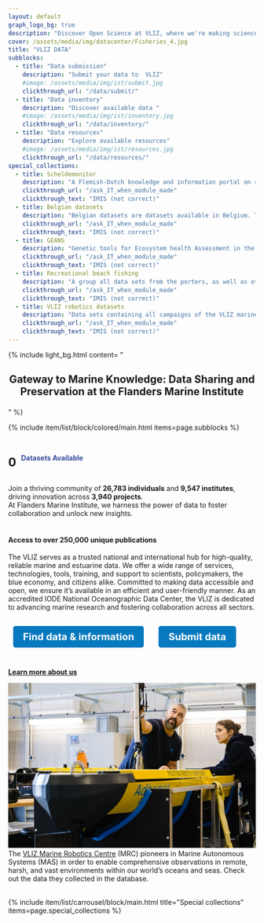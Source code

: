 ```yaml
---
layout: default
graph_logo_bg: true
description: "Discover Open Science at VLIZ, where we're making science more efficient, reliable, and transparent. Learn about our mission, values, and core principles. Join us in our journey!"
cover: /assets/media/img/datacenter/Fisheries_4.jpg
title: "VLIZ DATA"
subblocks:
  - title: "Data submission"
    description: "Submit your data to  VLIZ"
    #image: /assets/media/img/ist/submit.jpg
    clickthrough_url: "/data/submit/"
  - title: "Data inventory"
    description: "Discover available data "
    #image: /assets/media/img/ist/inventory.jpg
    clickthrough_url: "/data/inventory/"
  - title: "Data resources"
    description: "Explore available resources"
    #image: /assets/media/img/ist/resources.jpg
    clickthrough_url: "/data/resources/"
special_collections:
  - title: Scheldemonitor
    description: "A Flemish-Dutch knowledge and information portal on research and monitoring in the Scheldt estuary."
    clickthrough_url: "/ask_IT_when_module_made"
    clickthrough_text: "IMIS (not correct)"
  - title: Belgian datasets
    description: "Belgian datasets are datasets available in Belgium. These datasets have a substantive geographical scope that covers Belgium but also beyond."
    clickthrough_url: "/ask_IT_when_module_made"
    clickthrough_text: "IMIS (not correct)"
  - title: GEANS
    description: "Genetic tools for Ecosystem health Assessment in the North Sea region"
    clickthrough_url: "/ask_IT_when_module_made"
    clickthrough_text: "IMIS (not correct)"
  - title: Recreational beach fishing
    description: "A group all data sets from the porters, as well as other data sets related to recreational beach fishing"
    clickthrough_url: "/ask_IT_when_module_made"
    clickthrough_text: "IMIS (not correct)"
  - title: VLIZ robotics datasets 
    description: "Data sets containing all campaigns of the VLIZ marine robotics team"
    clickthrough_url: "/ask_IT_when_module_made"
    clickthrough_text: "IMIS (not correct)"
---
```


{% include light_bg.html content=
"<h2 style='text-align: center !important;'>Gateway to Marine Knowledge: Data Sharing and Preservation at the Flanders Marine Institute

</h2>

<p>
  
</p>
"
%}

{% include item/list/block/colored/main.html items=page.subblocks %}

  <div class="counter-container" style="display: flex; align-items: center;margin-bottom: 10px;">
    <h1 id="counter" style="font-size:48px;margin-right: 10px;font-size: 24px;">0</h1>
    <span style="color: #354d9b;"><strong>Datasets Available</strong></span>
  </div>

   <p>Join a thriving community of <strong>26,783 individuals</strong> and <strong>9,547 institutes</strong>, driving innovation across <strong>3,940 projects</strong>. 
   <br>At Flanders Marine Institute, we harness the power of data to foster collaboration and unlock new insights. 
         <br>
         <br>
         </p>
<div class="row">
    <div class="col-md-6">
        <h4>Access to over 250,000 unique publications</h4>
The VLIZ serves as a trusted national and international hub for high-quality, reliable marine and estuarine data. We offer a wide range of services, technologies, tools, training, and support to scientists, policymakers, the blue economy, and citizens alike. Committed to making data accessible and open, we ensure it’s available in an efficient and user-friendly manner. As an accredited IODE National Oceanographic Data Center, the VLIZ is dedicated to advancing marine research and fostering collaboration across all sectors.
        <br>
        <style>
            .button {
                display: inline-block;
                padding: 10px 20px; /* Reduced padding */
                margin: 10px;
                font-size: 20px; /* Reduced font size */
                text-align: center;
                text-decoration: none;
                color: white;
                background-color: #0779bf; /* Button color */
                border-radius: 5px;
                transition: background-color 0.3s;
            }
            .button:hover {
                background-color: #0056b3; /* Darker button color on hover */
                color: white;
            }
        </style>
      <div style="display: flex; gap: 10px; margin-top: 20px;">
          <a href="/search" class="button"><strong>Find data & information</strong></a>
          <a href="/submit" class="button"><strong>Submit data</strong></a>
      </div>
      <br>
        <p><a href="/about"><strong>Learn more about us</strong></a></p>

</div>
  <div class="col-md-6">
    <img src="assets/media/img/datacenter/robots.jpg">
      The <a href="https://www.vliz.be/nl/wat-we-doen/aanbod-infrastructuur/robotica">VLIZ Marine Robotics Centre</a> (MRC) pioneers in Marine Autonomous Systems (MAS) in order to enable comprehensive observations in remote, harsh, and vast environments within our world’s oceans and seas. Check out the data they collected in the database.
      <br>
      <br>
  </div>
</div>

{% include item/list/carrousel/block/main.html
    title="Special collections"
    items=page.special_collections
%}
 <script>
        function startCounting(targetNumber, duration, elementId) {
            const counterDisplay = document.getElementById(elementId);
            let count = 0; // Start from 0
            const incrementTime = Math.floor(duration / targetNumber); // Time for each increment

            const interval = setInterval(() => {
              if (count < targetNumber) {
                let increment = Math.max(1, Math.floor((targetNumber - count) / 125)); // Decrease increment as count approaches target
                count += increment;
                counterDisplay.textContent = count; // Update the display
              } else {
                clearInterval(interval); // Stop the counting when reaching the target
              }
            }, incrementTime);     
        }

        async function fetchDataAndStartCounting() {
            const modules = ['person', 'institute', 'dataset', 'project', 'ref'];
            const elements = {
                person: 'person-counter',
                institute: 'institute-counter',
                dataset: 'dataset-counter',
                project: 'project-counter',
                ref: 'ref-counter'
            };
            const defaultValues = {
                person: 26783,
                institute: 9547,
                dataset: 5836,
                project: 3940,
                ref: 250000
            };

            try {
                for (const module of modules) {
                    const response = await fetch(`https://vliz.be/nl/imis?show=jsonportal&module=${module}&cnt=1&ext=1`);
                    const data = await response.json();
                    const value = data.cnt || defaultValues[module];
                    startCounting(value, 2000, elements[module]);
                }
            } catch (error) {
                console.error('Error fetching data:', error);
                modules.forEach(module => {
                    startCounting(defaultValues[module], 2000, elements[module]);
                });
            }
        }

        // Call the function to start counting automatically
        window.onload = () => {
            fetchDataAndStartCounting(); // Fetch data and start counting
        };
  </script>
